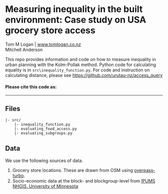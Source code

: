 # Measuring inequality in the built environment: Case study on USA grocery store access

Tom M Logan | www.tomlogan.co.nz  
Mitchell Anderson


This repo provides information and code on how to measure inequality in urban planning
with the Kolm-Pollak method. Python code for calculating equality is in `src\inequality_function.py`.
For code and instruction on calculating distance, please see https://github.com/urutau-nz/access_query

#### Please cite this code as:  
---


## Files

    |- src/
        |- inequality_function.py
        |- evaluating_food_access.py
        |- evaluating_subgroups.py

## Data
We use the following sources of data.
1. Grocery store locations. These are drawn from OSM using [overpass-turbo](https://overpass-turbo.eu/).
2. Socio-economic data at the block- and blockgroup-level from [IPUMS NHGIS, University of Minnesota](www.nhgis.org)
